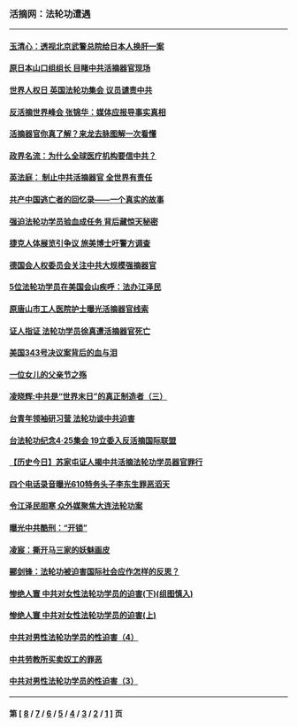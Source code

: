 ### 活摘网：法轮功遭遇
---
#### [玉清心：透视北京武警总院给日本人换肝一案](../../pages/nf5881/n13771978.md?03120430) 
#### [原日本山口组组长 目睹中共活摘器官现场](../../pages/nf5881/n13767360.md?03120430) 
#### [世界人权日 英国法轮功集会 议员谴责中共](../../pages/nf5881/n13431763.md?03120430) 
#### [反活摘世界峰会 张锦华：媒体应报导事实真相](../../pages/nf5881/n13278502.md?03120430) 
#### [活摘器官你真了解？来龙去脉图解一次看懂](../../pages/nf5881/n13013820.md?03120430) 
#### [政界名流：为什么全球医疗机构要信中共？](../../pages/nf5881/n11945479.md?03120430) 
#### [英法庭： 制止中共活摘器官 全世界有责任](../../pages/nf5881/n11330691.md?03120430) 
#### [共产中国逃亡者的回忆录——一个真实的故事](../../pages/nf5881/n10918649.md?03120430) 
#### [强迫法轮功学员验血成任务 背后藏惊天秘密](../../pages/nf5881/n4252384.md?03120430) 
#### [捷克人体展览引争议 旅美博士吁警方调查](../../pages/nf5881/n9429187.md?03120430) 
#### [德国会人权委员会关注中共大规模强摘器官](../../pages/nf5881/n8418950.md?03120430) 
#### [5位法轮功学员在美国会山疾呼：法办江泽民](../../pages/nf5881/n8101519.md?03120430) 
#### [原唐山市工人医院护士曝光活摘器官线索](../../pages/nf5881/n8076384.md?03120430) 
#### [证人指证 法轮功学员徐真遭活摘器官死亡](../../pages/nf5881/n8042467.md?03120430) 
#### [美国343号决议案背后的血与泪](../../pages/nf5881/n8020684.md?03120430) 
#### [一位女儿的父亲节之殇](../../pages/nf5881/n8014122.md?03120430) 
#### [凌晓辉:中共是“世界末日”的真正制造者（三）](../../pages/nf5881/n4210333.md?03120430) 
#### [台青年领袖研习营 法轮功谈中共迫害](../../pages/nf5881/n4141857.md?03120430) 
#### [台法轮功纪念4‧25集会 19立委入反活摘国际联盟](../../pages/nf5881/n4141821.md?03120430) 
#### [【历史今日】苏家屯证人揭中共活摘法轮功学员器官罪行](../../pages/nf5881/n4135912.md?03120430) 
#### [四个电话录音曝光610特务头子李东生罪恶滔天](../../pages/nf5881/n4040060.md?03120430) 
#### [令江泽民胆寒 众外媒聚焦大连法轮功案](../../pages/nf5881/n3932671.md?03120430) 
#### [曝光中共酷刑：“开锁”](../../pages/nf5881/n3889373.md?03120430) 
#### [凌宸：撕开马三家的妖魅画皮](../../pages/nf5881/n3849369.md?03120430) 
#### [郦剑锋：法轮功被迫害国际社会应作怎样的反思？](../../pages/nf5881/n3824560.md?03120430) 
#### [惨绝人寰 中共对女性法轮功学员的迫害(下)(组图慎入)](../../pages/nf5881/n3816285.md?03120430) 
#### [惨绝人寰 中共对女性法轮功学员的迫害(上)](../../pages/nf5881/n3815374.md?03120430) 
#### [中共对男性法轮功学员的性迫害（4）](../../pages/nf5881/n3769144.md?03120430) 
#### [中共劳教所买卖奴工的罪恶](../../pages/nf5881/n3769378.md?03120430) 
#### [中共对男性法轮功学员的性迫害（3）](../../pages/nf5881/n3768231.md?03120430) 

---
#### 第 [ [8](./8.md?03120430) / [7](./7.md?03120430) / [6](./6.md?03120430) / [5](./5.md?03120430) / [4](./4.md?03120430) / [3](./3.md?03120430) / [2](./2.md?03120430) / [1](./1.md?03120430) ] 页
